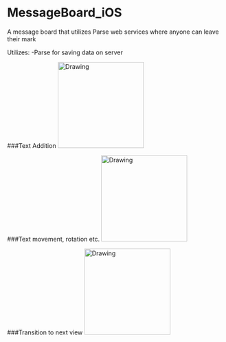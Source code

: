 # MessageBoard_iOS
A message board that utilizes Parse web services where anyone can leave their mark

Utilizes:
  -Parse for saving data on server
  
###Text Addition
<img src="./Screenshots/Text.png" alt="Drawing" width="200 px"/>

###Text movement, rotation etc.
<img src="./Screenshots/Text2.png" alt="Drawing" width="200 px"/>

###Transition to next view
<img src="./Screenshots/PageFlip.png" alt="Drawing" width="200 px"/>
